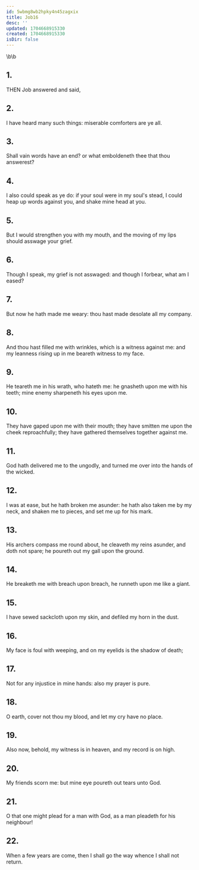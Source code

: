 ```yaml
---
id: 5wbmg8wb2hpky4n45zagxix
title: Job16
desc: ''
updated: 1704668915330
created: 1704668915330
isDir: false
---
```

\b\b
## 1.
THEN Job answered and said,
## 2.
I have heard many such things: miserable comforters are ye all.
## 3.
Shall vain words have an end?  or what emboldeneth thee that thou answerest?
## 4.
I also could speak as ye do: if your soul were in my soul's stead, I could heap up words against you, and shake mine head at you.
## 5.
But I would strengthen you with my mouth, and the moving of my lips should asswage your grief.
## 6.
Though I speak, my grief is not asswaged: and though I forbear, what am I eased?
## 7.
But now he hath made me weary: thou hast made desolate all my company.
## 8.
And thou hast filled me with wrinkles, which is a witness against me: and my leanness rising up in me beareth witness to my face.
## 9.
He teareth me in his wrath, who hateth me: he gnasheth upon me with his teeth; mine enemy sharpeneth his eyes upon me.
## 10.
They have gaped upon me with their mouth; they have smitten me upon the cheek reproachfully; they have gathered themselves together against me.
## 11.
God hath delivered me to the ungodly, and turned me over into the hands of the wicked.
## 12.
I was at ease, but he hath broken me asunder: he hath also taken me by my neck, and shaken me to pieces, and set me up for his mark.
## 13.
His archers compass me round about, he cleaveth my reins asunder, and doth not spare; he poureth out my gall upon the ground.
## 14.
He breaketh me with breach upon breach, he runneth upon me like a giant.
## 15.
I have sewed sackcloth upon my skin, and defiled my horn in the dust.
## 16.
My face is foul with weeping, and on my eyelids is the shadow of death;
## 17.
Not for any injustice in mine hands: also my prayer is pure.
## 18.
O earth, cover not thou my blood, and let my cry have no place.
## 19.
Also now, behold, my witness is in heaven, and my record is on high.
## 20.
My friends scorn me: but mine eye poureth out tears unto God.
## 21.
O that one might plead for a man with God, as a man pleadeth for his neighbour!
## 22.
When a few years are come, then I shall go the way whence I shall not return.
